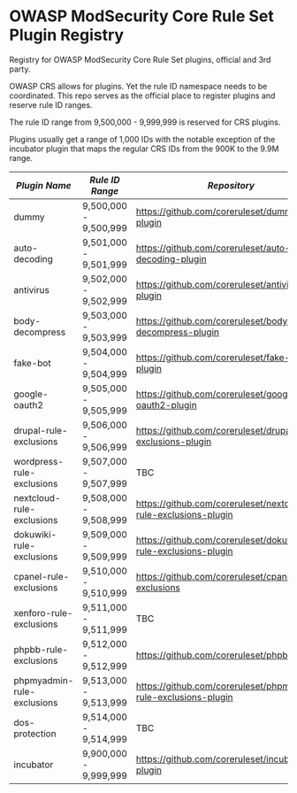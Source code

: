 # OWASP ModSecurity Core Rule Set Plugin Registry
Registry for OWASP ModSecurity Core Rule Set plugins, official and 3rd party.

OWASP CRS allows for plugins. Yet the rule ID namespace needs to be coordinated. This repo serves as the official 
place to register plugins and reserve rule ID ranges.

The rule ID range from 9,500,000 - 9,999,999 is reserved for CRS plugins.

Plugins usually get a range of 1,000 IDs with the notable exception of the incubator plugin that
maps the regular CRS IDs from the 900K to the 9.9M range.


| *Plugin Name*              | *Rule ID Range*       | *Repository*                                                     | *Type*   |
|----------------------------|-----------------------|------------------------------------------------------------------|----------|
| dummy                      | 9,500,000 - 9,500,999 | https://github.com/coreruleset/dummy-plugin                      | official |
| auto-decoding              | 9,501,000 - 9,501,999 | https://github.com/coreruleset/auto-decoding-plugin              | official |
| antivirus                  | 9,502,000 - 9,502,999 | https://github.com/coreruleset/antivirus-plugin                  | official |
| body-decompress            | 9,503,000 - 9,503,999 | https://github.com/coreruleset/body-decompress-plugin            | official |
| fake-bot                   | 9,504,000 - 9,504,999 | https://github.com/coreruleset/fake-bot-plugin                   | official |
| google-oauth2              | 9,505,000 - 9,505,999 | https://github.com/coreruleset/google-oauth2-plugin              | official |
| drupal-rule-exclusions     | 9,506,000 - 9,506,999 | https://github.com/coreruleset/drupal-rule-exclusions-plugin     | official |
| wordpress-rule-exclusions  | 9,507,000 - 9,507,999 | TBC                                                              | official |
| nextcloud-rule-exclusions  | 9,508,000 - 9,508,999 | https://github.com/coreruleset/nextcloud-rule-exclusions-plugin  | official |
| dokuwiki-rule-exclusions   | 9,509,000 - 9,509,999 | https://github.com/coreruleset/dokuwiki-rule-exclusions-plugin   | official |
| cpanel-rule-exclusions     | 9,510,000 - 9,510,999 | https://github.com/coreruleset/cpanel-rule-exclusions            | official |
| xenforo-rule-exclusions    | 9,511,000 - 9,511,999 | TBC                                                              | official |
| phpbb-rule-exclusions      | 9,512,000 - 9,512,999 | https://github.com/coreruleset/phpbb-plugin                      | official |
| phpmyadmin-rule-exclusions | 9,513,000 - 9,513,999 | https://github.com/coreruleset/phpmyadmin-rule-exclusions-plugin | official |
| dos-protection             | 9,514,000 - 9,514,999 | TBC                                                              | official |
| incubator                  | 9,900,000 - 9,999,999 | https://github.com/coreruleset/incubator-plugin                  | official |
